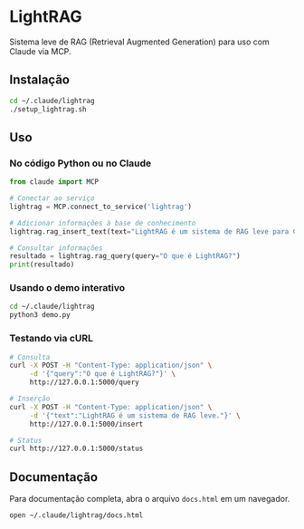 # LightRAG

Sistema leve de RAG (Retrieval Augmented Generation) para uso com Claude via MCP.

## Instalação

```bash
cd ~/.claude/lightrag
./setup_lightrag.sh
```

## Uso

### No código Python ou no Claude

```python
from claude import MCP

# Conectar ao serviço
lightrag = MCP.connect_to_service('lightrag')

# Adicionar informações à base de conhecimento
lightrag.rag_insert_text(text="LightRAG é um sistema de RAG leve para Claude.")

# Consultar informações
resultado = lightrag.rag_query(query="O que é LightRAG?")
print(resultado)
```

### Usando o demo interativo

```bash
cd ~/.claude/lightrag
python3 demo.py
```

### Testando via cURL

```bash
# Consulta
curl -X POST -H "Content-Type: application/json" \
     -d '{"query":"O que é LightRAG?"}' \
     http://127.0.0.1:5000/query

# Inserção
curl -X POST -H "Content-Type: application/json" \
     -d '{"text":"LightRAG é um sistema de RAG leve."}' \
     http://127.0.0.1:5000/insert

# Status
curl http://127.0.0.1:5000/status
```

## Documentação

Para documentação completa, abra o arquivo `docs.html` em um navegador.

```bash
open ~/.claude/lightrag/docs.html
```